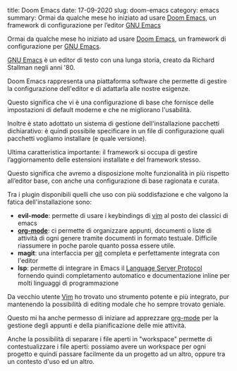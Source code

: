 title: Doom Emacs
date: 17-09-2020
slug: doom-emacs
category: emacs
summary: Ormai da qualche mese ho iniziato ad usare <a href="https://github.com/hlissner/doom-emacs">Doom Emacs</a>, un framework di configurazione per l&#8217;editor <a href="https://www.gnu.org/software/emacs/">GNU Emacs</a>

Ormai da qualche mese ho iniziato ad usare <a href="https://github.com/hlissner/doom-emacs">Doom Emacs</a>, un framework di configurazione per <a href="https://www.gnu.org/software/emacs/">GNU Emacs</a>.

<a href="https://www.gnu.org/software/emacs/">GNU Emacs</a> è un editor di testo con una lunga storia, creato da Richard Stallman negli anni '80.

Doom Emacs rappresenta una piattaforma software che permette di gestire la configurazione dell'editor e di adattarla alle nostre esigenze.

Questo significa che vi è una configurazione di base che fornisce delle impostazioni di default moderne e che ne migliorano l'usabilità.

Inoltre è stato adottato un sistema di gestione dell'installazione pacchetti dichiarativo:
è quindi possibile specificare in un file di configurazione quali pacchetti vogliamo installare (e quale versione).

Ultima caratteristica importante: il framework si occupa di gestire l&#8217;aggiornamento delle estensioni installate e del framework stesso.

Questo significa che avremo a disposizione molte funzionalità in più rispetto all&#8217;editor base, con anche una configurazione di base ragionata e curata.

Tra i plugin disponibili quelli che uso con più soddisfazione e che valgono la fatica dell'installazione sono:

* <strong>evil-mode</strong>: permette di usare i keybindings di <a href="https://www.vim.org">vim</a> al posto dei classici di emacs
* <strong><a href="https://orgmode.org">org-mode</a></strong>: ci permette di organizzare appunti, documenti o liste di attività di ogni genere tramite documenti in formato testuale. Difficile riassumere in poche parole quanto possa essere utile.
* <strong>magit</strong>: una interfaccia per <a href="https://git-scm.com">git</a> completa e perfettamente integrata con l'editor
* <strong>lsp</strong>: permette di integrare in Emacs il <a href="https://github.com/Microsoft/language-server-protocol/">Language Server Protocol</a> fornendo quindi completamento automatico e documentazione inline per molti linguaggi di programmazione

Da vecchio utente <a href="https://www.vim.org">Vim</a> ho trovato uno strumento potente e più integrato, pur mantenendo la possibilità di editing modale che ho sempre trovato geniale.

Questo mi ha anche permesso di iniziare ad apprezzare <a href="https://orgmode.org">org-mode</a> per la gestione degli appunti e della pianificazione delle mie attività.

Anche la possibilità di separare i file aperti in "workspace" permette di contestualizzare i file aperti: possiamo avere un workspace per ogni progetto e quindi passare facilmente da un progetto ad un altro, oppure tra un contesto d'uso ed un altro.
